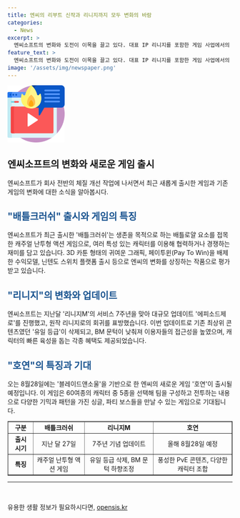 ```yaml
---
title: 엔씨의 리부트 신작과 리니지까지 모두 변화의 바람
categories:
  - News
excerpt: >
  엔씨소프트의 변화와 도전이 이목을 끌고 있다. 대표 IP 리니지를 포함한 게임 사업에서의 변화와, 새로운 게임 배틀크러쉬의 출시, 그리고 리니지M의 대규모 업데이트에 이르기까지, 엔씨는 새로운 변화와 전략을 펼치고 있다. 게임에서의 브랜드 가치를 높이기 위한 노력과 함께, 신작 게임 호연을 통한 장르 다각화와 새로운 시도까지 이루어지고 있다. 이에 따라 엔씨의 미래에 대한 기대와 의견도 증권가를 중심으로 높아지고 있다. 하지만, 분기별 적자 기록 등 경제적인 측면에서는 여전한 관심이 존재한다.
feature_text: >
  엔씨소프트의 변화와 도전이 이목을 끌고 있다. 대표 IP 리니지를 포함한 게임 사업에서의 변화와, 새로운 게임 배틀크러쉬의 출시, 그리고 리니지M의 대규모 업데이트에 이르기까지, 엔씨는 새로운 변화와 전략을 펼치고 있다. 게임에서의 브랜드 가치를 높이기 위한 노력과 함께, 신작 게임 호연을 통한 장르 다각화와 새로운 시도까지 이루어지고 있다. 이에 따라 엔씨의 미래에 대한 기대와 의견도 증권가를 중심으로 높아지고 있다. 하지만, 분기별 적자 기록 등 경제적인 측면에서는 여전한 관심이 존재한다.
image: '/assets/img/newspaper.png'
---
```


<p><img src="/assets/img/news.png" alt="rentncar 속보" /></p>

<h2 data-ke-size="size26">엔씨소프트의 변화와 새로운 게임 출시</h2>

<p data-ke-size="size16">엔씨소프트가 회사 전반의 체질 개선 작업에 나서면서 최근 새롭게 출시한 게임과 기존 게임의 변화에 대한 소식을 알아봅시다.</p>

<h2><b><span style="color: #1a5490;">"배틀크러쉬" 출시와 게임의 특징</span></b></h2>

<p data-ke-size="size16">엔씨소프트가 최근 출시한 '배틀크러쉬'는 생존을 목적으로 하는 배틀로얄 요소를 접목한 캐주얼 난투형 액션 게임으로, 여러 특성 있는 캐릭터를 이용해 협력하거나 경쟁하는 재미를 담고 있습니다. 3D 카툰 형태의 귀여운 그래픽, 페이투윈(Pay To Win)을 배제한 수익모델, 닌텐도 스위치 플랫폼 출시 등으로 엔씨의 변화를 상징하는 작품으로 평가받고 있습니다.</p>

<h2><b><span style="color: #1a5490;">"리니지"의 변화와 업데이트</span></b></h2>

<p data-ke-size="size16">엔씨소프트는 지난달 '리니지M'의 서비스 7주년을 맞아 대규모 업데이트 '에피소드제로'를 진행했고, 원작 리니지로의 회귀를 표방했습니다. 이번 업데이트로 기존 최상위 콘텐츠였던 '유일 등급'이 삭제되고, BM 문턱이 낮춰져 이용자들의 접근성을 높였으며, 캐릭터의 빠른 육성을 돕는 각종 혜택도 제공되었습니다.</p>

<h2><b><span style="color: #1a5490;">"호연"의 특징과 기대</span></b></h2>

<p data-ke-size="size16">오는 8월28일에는 '블레이드앤소울'을 기반으로 한 엔씨의 새로운 게임 '호연'이 출시될 예정입니다. 이 게임은 60여종의 캐릭터 중 5종을 선택해 팀을 구성하고 전투하는 내용으로 다양한 기믹과 패턴을 가진 싱글, 파티 보스들을 만날 수 있는 게임으로 기대됩니다.</p>

<table style="width: 100%;" border="1">
<tbody>
<tr>
<td style="text-align: center; height: 17px;"><b>구분</b></td>
<td style="text-align: center; height: 17px;"><b>배틀크러쉬</b></td>
<td style="text-align: center; height: 17px;"><b>리니지M</b></td>
<td style="text-align: center; height: 17px;"><b>호연</b></td>
</tr>
<tr>
<td style="text-align: center; height: 17px;"><b>출시 시기</b></td>
<td style="text-align: center; height: 17px;">지난 달 27일</td>
<td style="text-align: center; height: 17px;">7주년 기념 업데이트</td>
<td style="text-align: center; height: 17px;">올해 8월28일 예정</td>
</tr>
<tr>
<td style="text-align: center; height: 17px;"><b>특징</b></td>
<td style="text-align: center; height: 17px;">캐주얼 난투형 액션 게임</td>
<td style="text-align: center; height: 17px;">유일 등급 삭제, BM 문턱 하향조정</td>
<td style="text-align: center; height: 17px;">풍성한 PvE 콘텐츠, 다양한 캐릭터 조합</td>
</tr>
</tbody>
</table>

<hr>

<p data-ke-size="size16">&nbsp;</p>
유용한 생활 정보가 필요하시다면, <a href="https://opensis.kr" rel="dofollow">opensis.kr</a>



